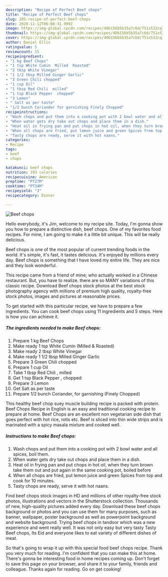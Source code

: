 ```yaml
---
description: "Recipe of Perfect Beef chops"
title: "Recipe of Perfect Beef chops"
slug: 205-recipe-of-perfect-beef-chops
date: 2020-11-12T06:08:31.999Z
image: https://img-global.cpcdn.com/recipes/40b156b5b35a7c6d/751x532cq70/beef-chops-recipe-main-photo.jpg
thumbnail: https://img-global.cpcdn.com/recipes/40b156b5b35a7c6d/751x532cq70/beef-chops-recipe-main-photo.jpg
cover: https://img-global.cpcdn.com/recipes/40b156b5b35a7c6d/751x532cq70/beef-chops-recipe-main-photo.jpg
author: Daniel Ellis
ratingvalue: 5
reviewcount: 15
recipeingredient:
- "1 kg Beef Chops"
- "1 tsp White Cumin  Milled  Roasted"
- "2 tbsp White Vinegar"
- "1 1/2 tbsp Milled Ginger Garlic"
- "3 Green Chili chopped"
- "1 cup Oil"
- "1 tbsp Red Chili  milled"
- "1 tsp Black Pepper  chopped"
- "3 Lemon"
- " Salt as per taste"
- "1/2 bunch Coriander for garnishing Finely Chopped"
recipeinstructions:
- "Wash chops and put them into a cooking pot with 2 bowl water and all spices, boil them."
- "When water gets dry take out chops and place them in a dish."
- "Heat oil in frying pan and put chops in hot oil, when they turn brown take them out and put again in the same cooking pot, boiled before"
- "When all chops are fried, put lemon juice and green Spices from top and cook for 10 minutes."
- "Tasty chops are ready, serve it with hot naans."
categories:
- Recipe
tags:
- beef
- chops

katakunci: beef chops 
nutrition: 193 calories
recipecuisine: American
preptime: "PT27M"
cooktime: "PT34M"
recipeyield: "3"
recipecategory: Dinner

---
```



![Beef chops](https://img-global.cpcdn.com/recipes/40b156b5b35a7c6d/751x532cq70/beef-chops-recipe-main-photo.jpg)

Hello everybody, it's Jim, welcome to my recipe site. Today, I'm gonna show you how to prepare a distinctive dish, beef chops. One of my favorites food recipes. For mine, I am going to make it a little bit unique. This will be really delicious.

Beef chops is one of the most popular of current trending foods in the world. It's simple, it's fast, it tastes delicious. It's enjoyed by millions every day. Beef chops is something that I have loved my entire life. They are nice and they look wonderful.

This recipe came from a friend of mine; who actually worked in a Chinese restaurant. But, you have to realize. there are so MANY variations of this classic recipe. Download Beef chops stock photos at the best stock photography agency with millions of premium high quality, royalty-free stock photos, images and pictures at reasonable prices.


To get started with this particular recipe, we have to prepare a few ingredients. You can cook beef chops using 11 ingredients and 5 steps. Here is how you can achieve it.

<!--inarticleads1-->

##### The ingredients needed to make Beef chops:

1. Prepare 1 kg Beef Chops
1. Make ready 1 tsp White Cumin  (Milled &amp; Roasted)
1. Make ready 2 tbsp White Vinegar
1. Make ready 1 1/2 tbsp Milled Ginger Garlic
1. Prepare 3 Green Chili chopped
1. Prepare 1 cup Oil
1. Take 1 tbsp Red Chili , milled
1. Get 1 tsp Black Pepper , chopped
1. Prepare 3 Lemon
1. Get  Salt as per taste
1. Prepare 1/2 bunch Coriander, for garnishing (Finely Chopped)


This healthy beef chop suey muscle building recipe is packed with protein. Beef Chops Recipe in English is an easy and traditional cooking recipe to prepare at home. Beef Chops are an excellent non vegetarian side dish that goes perfect with hot rice, rotis etc. Beef is sliced into thin wide strips and is marinated with a spicy masala mixture and cooked well. 

<!--inarticleads2-->

##### Instructions to make Beef chops:

1. Wash chops and put them into a cooking pot with 2 bowl water and all spices, boil them.
1. When water gets dry take out chops and place them in a dish.
1. Heat oil in frying pan and put chops in hot oil, when they turn brown take them out and put again in the same cooking pot, boiled before
1. When all chops are fried, put lemon juice and green Spices from top and cook for 10 minutes.
1. Tasty chops are ready, serve it with hot naans.


Find beef chops stock images in HD and millions of other royalty-free stock photos, illustrations and vectors in the Shutterstock collection. Thousands of new, high-quality pictures added every day. Download these beef chops background or photos and you can use them for many purposes, such as banner, wallpaper, poster background as well as powerpoint background and website background. Trying beef chops in tandoor which was a new experience and went really well. It was not only easy but very tasty Tasty Beef chops, Its Eid and everyone likes to eat variety of different dishes of meat. 

So that's going to wrap it up with this special food beef chops recipe. Thank you very much for reading. I'm confident that you can make this at home. There's gonna be interesting food in home recipes coming up. Don't forget to save this page on your browser, and share it to your family, friends and colleague. Thanks again for reading. Go on get cooking!
